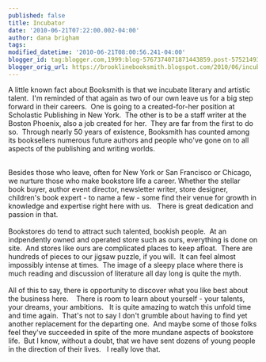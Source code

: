 ```yaml
---
published: false
title: Incubator
date: '2010-06-21T07:22:00.002-04:00'
author: dana brigham
tags: 
modified_datetime: '2010-06-21T08:00:56.241-04:00'
blogger_id: tag:blogger.com,1999:blog-5767374071871443859.post-5752149340011039778
blogger_orig_url: https://brooklinebooksmith.blogspot.com/2010/06/incubator.html
---
```


A little known fact about Booksmith is that we incubate literary and artistic talent.  I'm reminded of that again as two of our own leave us for a big step forward in their careers.  One is going to a created-for-her position at Scholastic Publishing in New York.  The other is to be a staff writer at the Boston Phoenix, also a job created for her.  They are far from the first to do so.  Through nearly 50 years of existence, Booksmith has counted among its booksellers numerous future authors and people who've gone on to all aspects of the publishing and writing worlds.  <div><br /></div><div>Besides those who leave, often for New York or San Francisco or Chicago,   we nurture those who make bookstore life a career. Whether the stellar book buyer, author event director, newsletter writer, store designer, children's book expert - to name a few - some find their venue for growth in knowledge and expertise right here with us.   There is great dedication and passion in that.</div><div><br /></div><div>Bookstores do tend to attract such talented, bookish people.  At an indpendently owned and operated store such as ours, everything is done on site.  And stores like ours are complicated places to keep afloat.  There are hundreds of pieces to our jigsaw puzzle, if you will.  It can feel almost impossibly intense at times.  The image of a sleepy place where there is much reading and discussion of literature all day long is quite the myth.</div><div><br /></div><div>All of this to say, there is opportunity to discover what you like best about the business here.    There is room to learn about yourself - your talents, your dreams, your ambitions.   It is quite amazing to watch this unfold time and time again.  That's not to say I don't grumble about having to find yet another replacement for the departing one.  And maybe some of those folks feel they've succeeded in spite of the more mundane aspects of bookstore life.  But I know, without a doubt, that we have sent dozens of young people in the direction of their lives.   I really love that.</div>